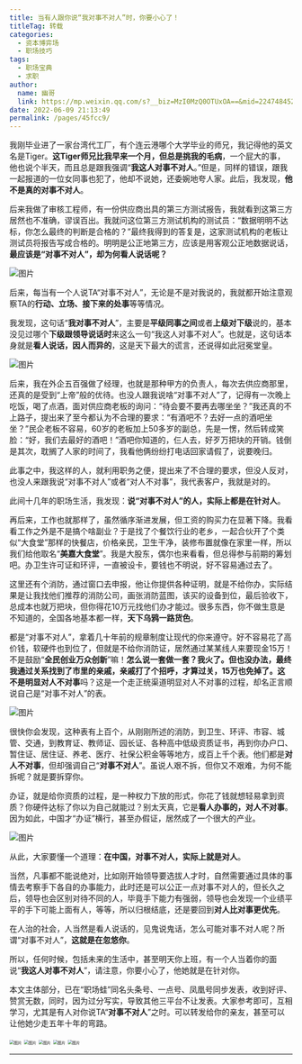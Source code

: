 ```yaml
---
title: 当有人跟你说“我对事不对人”时，你要小心了！
titleTag: 转载
categories: 
  - 资本博弈场
  - 职场技巧
tags: 
  - 职场宝典
  - 求职
author: 
  name: 幽哥
  link: https://mp.weixin.qq.com/s?__biz=MzI0MzQ0OTUxOA==&mid=2247484529&idx=1&sn=0c6cc6d35d4b30dc03c3ec7eadcc76fd&chksm=e96dafb0de1a26a6ff230945408b39863251c8ddbef8fe0f25e6037631d0c538c2d84ca23f43&scene=21#wechat_redirect
date: 2022-06-09 21:13:49
permalink: /pages/45fcc9/
---
```


我刚毕业进了一家台湾代工厂，有个连云港哪个大学毕业的师兄，我记得他的英文名是Tiger。**这Tiger师兄比我早来一个月，但总是挑我的毛病**，一个屁大的事，他也说个半天，而且总是跟我强调“**我这人对事不对人**。”但是，同样的错误，跟我一起报道的一位女同事也犯了，他却不说她，还委婉地夸人家。此后，我发现，**他不是真的对事不对人**。

后来我做了审核工程师，有一份供应商出具的第三方测试报告，我就看到这第三方居然也不准确，谬误百出。我就问这位第三方测试机构的测试员：“数据明明不达标，你怎么最终的判断是合格的？”最终我得到的答复是，这家测试机构的老板让测试员将报告写成合格的。明明是公正地第三方，应该是用客观公正地数据说话，**最应该是“对事不对人”，却为何看人说话呢？**

![图片](https://fastly.jsdelivr.net/gh/TommyZeng777/picgo/img/202206092115388.jpeg)

后来，每当有一个人说TA“对事不对人”，无论是不是对我说的，我就都开始注意观察TA的**行动、立场、接下来的处事**等等情况。

我发现，这句话“**我对事不对人**”，主要是**平级同事之间**或者**上级对下级**说的，基本没见过哪个**下级跟领导说话时**来这么一句“我这人对事不对人”。也就是，这句话本身就是**看人说话，因人而异的**，这是天下最大的谎言，还说得如此冠冕堂皇。

![图片](https://fastly.jsdelivr.net/gh/TommyZeng777/picgo/img/202206092115051.jpeg)

后来，我在外企五百强做了经理，也就是那种甲方的负责人，每次去供应商那里，还真的是受到“上帝”般的优待。也没人跟我说啥“对事不对人”了，记得有一次晚上吃饭，喝了点酒，面对供应商老板的询问：“待会要不要再去哪坐坐？”我还真的不上路子，提出来了至今都认为不合理的要求：“有酒吧不？去好一点的酒吧坐坐？”民企老板不容易，60岁的老板加上50多岁的副总，先是一愣，然后转成笑脸：“好，我们去最好的酒吧！”酒吧你知道的，仨人去，好歹万把块的开销。钱倒是其次，耽搁了人家的时间了，我看他俩纷纷打电话回家请假了，说要晚归。

此事之中，我这样的人，就利用职务之便，提出来了不合理的要求，但没人反对，也没人来跟我说“对事不对人”或者“对人不对事”，我代表客户，我就是对的。

此间十几年的职场生活，我发现：**说“对事不对人”的人，实际上都是在针对人**。


再后来，工作也就那样了，虽然循序渐进发展，但工资的购买力在显著下降。我看看工作之外是不是搞个啥副业？于是找了个餐饮行业的老乡，一起合伙开了个类似“大食堂”那样的快餐店，价格亲民，卫生干净，装修布置就像在家里一样，所以我们给他取名“**美嘉大食堂**”。我是大股东，偶尔也来看看，但总得参与前期的筹划吧。办卫生许可证和环评，一直被设卡，要钱也不明说，好不容易通过去了。

这里还有个消防，通过窗口去申报，他让你提供各种证明，就是不给你办，实际结果是让我找他们推荐的消防公司，画张消防蓝图，该买的设备到位，最后验收下，总成本也就万把块，但你得花10万元找他们办才能过。很多东西，你不做生意是不知道的，全国各地基本都一样，**天下乌鸦一路货色**。

都是“对事不对人”，拿着几十年前的规章制度让现代的你来遵守。好不容易花了高价钱，软硬件也到位了，但就是不给你消防证，居然通过某某线人来要现金15万！不是鼓励“**全民创业万众创新**”嘛！**怎么说一套做一套？**我火了。但也没办法，最终我通过关系找到了市里的亲戚，亲戚打了个招呼，才算过关，15万也免掉了。这不是明显**对人不对事**吗？这是一个走正统渠道明显对人不对事的过程，却名正言顺说自己是“对事不对人”的表。

![图片](https://fastly.jsdelivr.net/gh/TommyZeng777/picgo/img/202206092115052.jpeg)

很快你会发现，这种表有上百个，从刚刚所述的消防，到卫生、环评、市容、城管、交通，到教育证、教师证、园长证、各种高中低级资质证书，再到你办户口、暂住证、居住证、养老、医疗、社保公积金等等地方，成百上千个表。他们都是**对人不对事**，但却强调自己“**对事不对人**”。虽说人艰不拆，但你又不艰难，为何不能拆呢？就是要拆穿你。

办证，就是给你资质的过程，是一种权力下放的形式，你花了钱就想轻易拿到资质？你硬件达标了你以为自己就能过？别太天真，它是**看人办事的，对人不对事**。因为如此，中国才“办证”横行，甚至办假证，居然成了一个很大的产业。

![图片](https://fastly.jsdelivr.net/gh/TommyZeng777/picgo/img/202206092115053.jpeg)

从此，大家要懂一个道理：**在中国，对事不对人，实际上就是对人**。

当然，凡事都不能说绝对，比如刚开始领导要选拔人才时，自然需要通过具体的事情去考察手下各自的办事能力，此时还是可以公正一点对事不对人的，但长久之后，领导也会区别对待不同的人，毕竟手下能力有强弱，领导也会发现一个业绩平平的手下可能上面有人，等等，所以归根结底，还是要回到**对人比对事更优先**。

在人治的社会，人当然是看人说话的，见鬼说鬼话，怎么可能对事不对人呢？所谓“对事不对人”，**这就是在忽悠你**。

所以，任何时候，包括未来的生活中，甚至明天你上班，有一个人当着你的面说“**我这人对事不对人**”，请注意，你要小心了，他她就是在针对你。

本文主体部分，已在“职场蛙”同名头条号、一点号、凤凰号同步发表，收到好评、赞赏无数，同时，因为过分写实，导致其他三平台不让发表。大家参考即可，互相学习，尤其是有人对你说TA“**对事不对人**”之时。可以转发给你的亲友，甚至可以让他她少走五年十年的弯路。

<img src="https://fastly.jsdelivr.net/gh/TommyZeng777/picgo/img/202206092115054.png" alt="图片" style="zoom:50%;" />

<img src="https://fastly.jsdelivr.net/gh/TommyZeng777/picgo/img/202206092115055.png" alt="图片" style="zoom:50%;" />

<img src="https://fastly.jsdelivr.net/gh/TommyZeng777/picgo/img/202206092115056.png" alt="图片" style="zoom:50%;" />

<img src="https://fastly.jsdelivr.net/gh/TommyZeng777/picgo/img/202206092115058.png" alt="图片" style="zoom:50%;" />

<img src="https://fastly.jsdelivr.net/gh/TommyZeng777/picgo/img/202206092115059.png" alt="图片" style="zoom:50%;" />

------